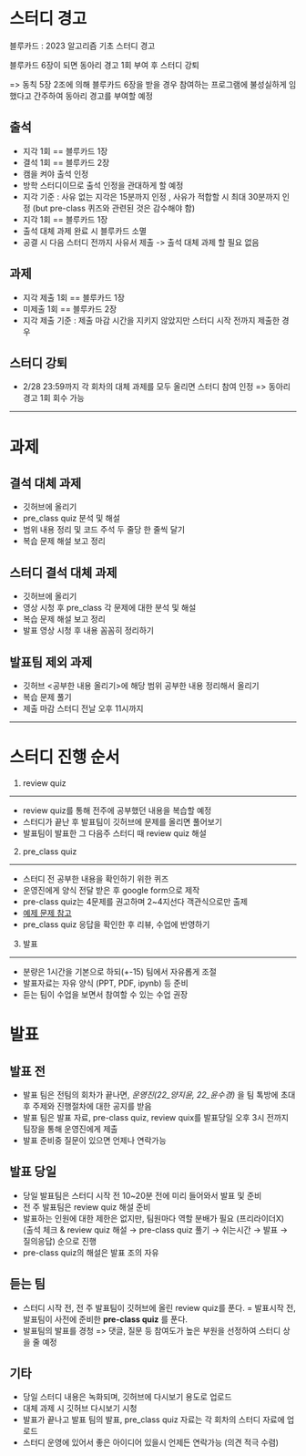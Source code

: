 스터디 경고
====
블루카드 : 2023 알고리즘 기초 스터디 경고



블루카드 6장이 되면 동아리 경고 1회 부여 후 스터디 강퇴


=> 동칙 5장 2조에 의해 블루카드 6장을 받을 경우 참여하는 프로그램에 불성실하게 임했다고 간주하여 동아리 경고를 부여할 예정

출석
----
- 지각 1회 == 블루카드 1장
- 결석 1회 == 블루카드 2장
- 캠을 켜야 출석 인정
- 방학 스터디이므로 출석 인정을 관대하게 할 예정
- 지각 기준 : 사유 없는 지각은 15분까지 인정 , 사유가 적합할 시 최대 30분까지 인정 (but pre-class 퀴즈와 관련된 것은 감수해야 함)
- 지각 1회 == 블루카드 1장 
- 출석 대체 과제 완료 시 블루카드 소멸
- 공결 시 다음 스터디 전까지 사유서 제출 -> 출석 대체 과제 할 필요 없음

과제
---
- 지각 제출 1회 == 블루카드 1장
- 미제출 1회 == 블루카드 2장
- 지각 제출 기준 : 제출 마감 시간을 지키지 않았지만 스터디 시작 전까지 제출한 경우

스터디 강퇴
----
- 2/28 23:59까지 각 회차의 대체 과제를 모두 올리면 스터디 참여 인정 => 동아리 경고 1회 회수 가능


*********

과제
=====
결석 대체 과제
------
- 깃허브에 올리기
- pre_class quiz 분석 및 해설
- 범위 내용 정리 및 코드 주석 두 줄당 한 줄씩 달기
- 복습 문제 해설 보고 정리


스터디 결석 대체 과제
-----
- 깃허브에 올리기
- 영상 시청 후 pre_class 각 문제에 대한 분석 및 해설
- 복습 문제 해설 보고 정리
- 발표 영상 시청 후 내용 꼼꼼히 정리하기 

발표팀 제외 과제
----
- 깃허브 <공부한 내용 올리기>에 해당 범위 공부한 내용 정리해서 올리기
- 복습 문제 풀기
- 제출 마감 스터디 전날 오후 11시까지



***************
스터디 진행 순서
====
1. review quiz
--------
- review quiz를 통해 전주에 공부했던 내용을 복습할 예정
- 스터디가 끝난 후 발표팀이 깃허브에 문제를 올리면 풀어보기
- 발표팀이 발표한 그 다음주 스터디 때 review quiz 해설


2. pre_class quiz
------
- 스터디 전 공부한 내용을 확인하기 위한 퀴즈
- 운영진에게 양식 전달 받은 후 google form으로 제작 
- pre-class quiz는 4문제를 권고하며 2~4지선다 객관식으로만 출제
- [예제 문제 참고](https://docs.google.com/forms/d/e/1FAIpQLSdXGfPg8TnhkBoUn1Lyuh6J2CIQgY_MWy2m3FNfRd0l-SfcHA/viewform)
- pre_class quiz 응답을 확인한 후 리뷰, 수업에 반영하기



3. 발표
-----
- 분량은 1시간을 기본으로 하되(+-15) 팀에서 자유롭게 조절
- 발표자료는 자유 양식 (PPT, PDF, ipynb) 등 준비
- 듣는 팀이 수업을 보면서 참여할 수 있는 수업 권장




발표 
=====
발표 전
---------
- 발표 팀은 전팀의 회차가 끝나면, *운영진(22_양지윤, 22_윤수경)* 을 팀 톡방에 초대 후 주제와 진행절차에 대한 공지를 받음
- 발표 팀은 발표 자료, pre-class quiz, review quix를 발표당일 오후 3시 전까지 팀장을 통해 운영진에게 제출
- 발표 준비중 질문이 있으면 언제나 연락가능

발표 당일
-----------
 -  당일 발표팀은 스터디 시작 전 10~20분 전에 미리 들어와서 발표 및 준비
 -  전 주 발표팀은 review quiz 해설 준비
 - 발표하는 인원에 대한 제한은 없지만, 팀원마다 역할 분배가 필요 (프리라이더X)
  (출석 체크 & review quiz 해설 → pre-class quiz 풀기 → 쉬는시간 → 발표 → 질의응답) 순으로 진행
 - pre-class quiz의 해설은 발표 조의 자유

듣는 팀
------------
- 스터디 시작 전, 전 주 발표팀이 깃허브에 올린 review quiz를 푼다.
= 발표시작 전, 발표팀이 사전에 준비한 **pre-class quiz** 를 푼다.
- 발표팀의 발표를 경청 => 댓글, 질문 등 참여도가 높은 부원을 선정하여 스터디 상을 줄 예정




## 기타
- 당일 스터디 내용은 녹화되며, 깃허브에 다시보기 용도로 업로드
- 대체 과제 시 깃허브 다시보기 시청
- 발표가 끝나고 발표 팀의 발표, pre_class quiz 자료는 각 회차의 스터디 자료에 업로드
- 스터디 운영에 있어서 좋은 아이디어 있을시 언제든 연락가능 (의견 적극 수렴)
